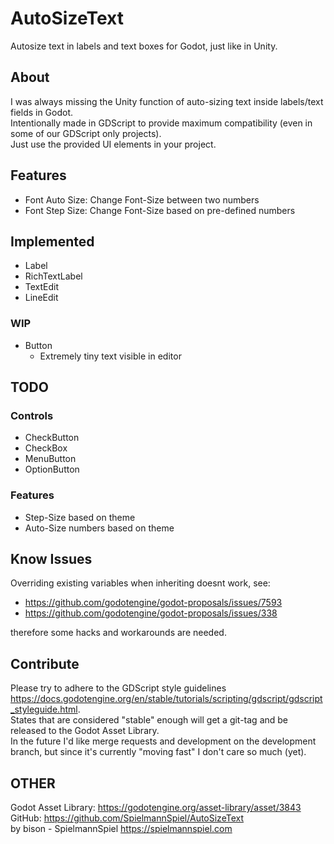 # AutoSizeText
Autosize text in labels and text boxes for Godot, just like in Unity.

## About
I was always missing the Unity function of auto-sizing text inside labels/text fields in Godot.  
Intentionally made in GDScript to provide maximum compatibility (even in some of our GDScript only projects).  
Just use the provided UI elements in your project.  

## Features
* Font Auto Size: Change Font-Size between two numbers
* Font Step Size: Change Font-Size based on pre-defined numbers

## Implemented
* Label
* RichTextLabel
* TextEdit
* LineEdit

### WIP
* Button
  * Extremely tiny text visible in editor

## TODO

### Controls
* CheckButton
* CheckBox
* MenuButton
* OptionButton

### Features
* Step-Size based on theme
* Auto-Size numbers based on theme

## Know Issues
Overriding existing variables when inheriting doesnt work, see:  

* https://github.com/godotengine/godot-proposals/issues/7593
* https://github.com/godotengine/godot-proposals/issues/338

therefore some hacks and workarounds are needed.

## Contribute
Please try to adhere to the GDScript style guidelines https://docs.godotengine.org/en/stable/tutorials/scripting/gdscript/gdscript_styleguide.html.  
States that are considered "stable" enough will get a git-tag and be released to the Godot Asset Library.  
In the future I'd like merge requests and development on the development branch, but since it's currently "moving fast" I don't care so much (yet).  

## OTHER
Godot Asset Library: https://godotengine.org/asset-library/asset/3843  
GitHub: https://github.com/SpielmannSpiel/AutoSizeText  
by bison - SpielmannSpiel https://spielmannspiel.com  
